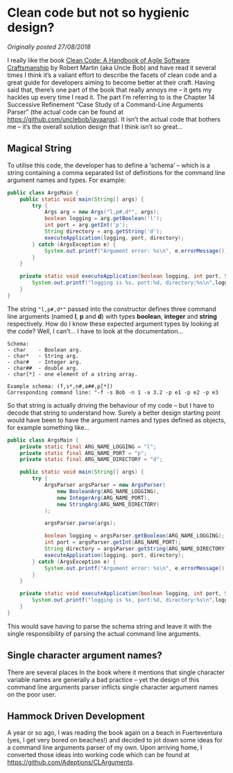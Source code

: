 # Clean code but not so hygienic design?
_Originally posted 27/08/2018_

I really like the book [Clean Code: A Handbook of Agile Software Craftsmanship](https://www.amazon.com/Clean-Code-Handbook-Software-Craftsmanship/dp/0132350882/ref=sr_1_1_sspa) by Robert Martin (aka Uncle Bob) and have read it several times   I think it’s a valiant effort to describe the facets of clean code and a great guide for developers aiming to become better at their craft.  Having said that, there’s one part of the book that really annoys me – it gets my hackles up every time I read it.  The part I’m referring to is the Chapter 14 Successive Refinement “Case Study of a Command-Line Arguments Parser” (the actual code can be found at https://github.com/unclebob/javaargs).  It isn’t the actual code that bothers me – it’s the overall solution design that I think isn’t so great…

## Magical String
To utilise this code, the developer has to define a ‘schema’ – which is a string containing a comma separated list of definitions for the command line argument names and types.  For example:

```java
public class ArgsMain {
    public static void main(String[] args) {
        try {
            Args arg = new Args("l,p#,d*", args);
            boolean logging = arg.getBoolean('l');
            int port = arg.getInt('p');
            String directory = arg.getString('d');
            executeApplication(logging, port, directory);
        } catch (ArgsException e) {
            System.out.printf("Argument error: %s\n", e.errorMessage());
        }
    }

    private static void executeApplication(boolean logging, int port, String directory) {
        System.out.printf("logging is %s, port:%d, directory:%s\n",logging, port, directory);
    }
}
```
The string `"l,p#,d*"` passed into the constructor defines three command line arguments (named **l**, **p** and **d**) with types **boolean**, **integer** and **string** respectively.  How do I know these expected argument types by looking at the code?  Well, I can’t… I have to look at the documentation…
```
Schema:
- char    - Boolean arg.
- char*   - String arg.
- char#   - Integer arg.
- char##  - double arg.
- char[*] - one element of a string array.

Example schema: (f,s*,n#,a##,p[*])
Corresponding command line: "-f -s Bob -n 1 -a 3.2 -p e1 -p e2 -p e3
```
So that string is actually driving the behaviour of my code – but I have to decode that string to understand how.  Surely a better design starting point would have been to have the argument names and types defined as objects, for example something like…
```java
public class ArgsMain { 
    private static final ARG_NAME_LOGGING = "l";
    private static final ARG_NAME_PORT = "p";
    private static final ARG_NAME_DIRECTORY = "d";

    public static void main(String[] args) {
        try {
            ArgsParser argsParser = new ArgsParser(
                new BooleanArg(ARG_NAME_LOGGING),
                new IntegerArg(ARG_NAME_PORT),
                new StringArg(ARG_NAME_DIRECTORY)
            );

            argsParser.parse(args);

            boolean logging = argsParser.getBoolean(ARG_NAME_LOGGING);
            int port = argsParser.getInt(ARG_NAME_PORT);
            String directory = argsParser.getString(ARG_NAME_DIRECTORY);
            executeApplication(logging, port, directory);
        } catch (ArgsException e) {
            System.out.printf("Argument error: %s\n", e.errorMessage());
        }
    }

    private static void executeApplication(boolean logging, int port, String directory) {
        System.out.printf("logging is %s, port:%d, directory:%s\n",logging, port, directory);
    }
}
```

This would save having to parse the schema string and leave it with the single responsibility of parsing the actual command line arguments.

## Single character argument names?
There are several places In the book where it mentions that single character variable names are generally a bad practice – yet the design of this command line arguments parser inflicts single character argument names on the poor user.

## Hammock Driven Development
A year or so ago, I was reading the book again on a beach in Fuerteventura (yes, I get very bored on beaches!) and decided to jot down some ideas for a command line arguments parser of my own.  Upon arriving home, I converted those ideas into working code which can be found at https://github.com/Adeptions/CLArguments.

